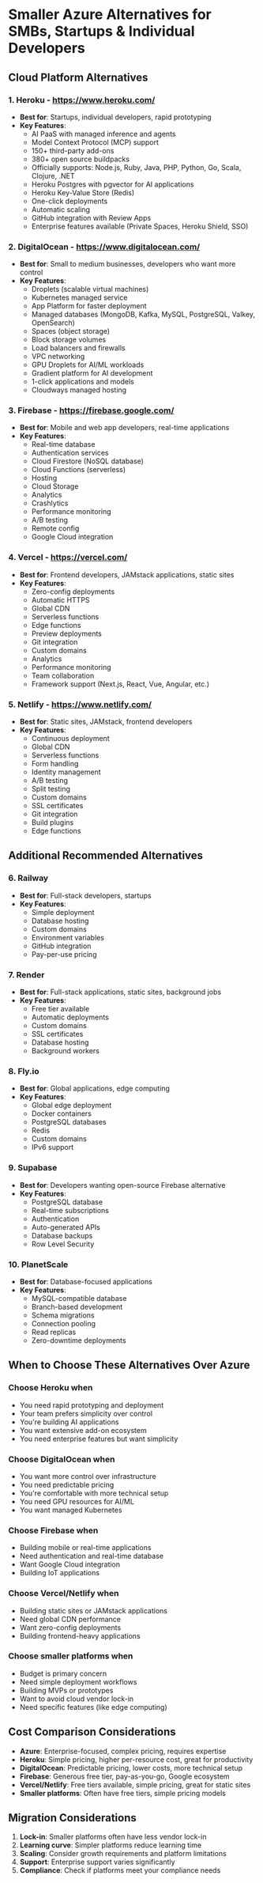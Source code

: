 # Smaller Azure Alternatives for SMBs, Startups & Individual Developers

## Cloud Platform Alternatives

### 1. **Heroku** - <https://www.heroku.com/>

- **Best for**: Startups, individual developers, rapid prototyping
- **Key Features**:
  - AI PaaS with managed inference and agents
  - Model Context Protocol (MCP) support
  - 150+ third-party add-ons
  - 380+ open source buildpacks
  - Officially supports: Node.js, Ruby, Java, PHP, Python, Go, Scala, Clojure, .NET
  - Heroku Postgres with pgvector for AI applications
  - Heroku Key-Value Store (Redis)
  - One-click deployments
  - Automatic scaling
  - GitHub integration with Review Apps
  - Enterprise features available (Private Spaces, Heroku Shield, SSO)

### 2. **DigitalOcean** - <https://www.digitalocean.com/>

- **Best for**: Small to medium businesses, developers who want more control
- **Key Features**:
  - Droplets (scalable virtual machines)
  - Kubernetes managed service
  - App Platform for faster deployment
  - Managed databases (MongoDB, Kafka, MySQL, PostgreSQL, Valkey, OpenSearch)
  - Spaces (object storage)
  - Block storage volumes
  - Load balancers and firewalls
  - VPC networking
  - GPU Droplets for AI/ML workloads
  - Gradient platform for AI development
  - 1-click applications and models
  - Cloudways managed hosting

### 3. **Firebase** - <https://firebase.google.com/>

- **Best for**: Mobile and web app developers, real-time applications
- **Key Features**:
  - Real-time database
  - Authentication services
  - Cloud Firestore (NoSQL database)
  - Cloud Functions (serverless)
  - Hosting
  - Cloud Storage
  - Analytics
  - Crashlytics
  - Performance monitoring
  - A/B testing
  - Remote config
  - Google Cloud integration

### 4. **Vercel** - <https://vercel.com/>

- **Best for**: Frontend developers, JAMstack applications, static sites
- **Key Features**:
  - Zero-config deployments
  - Automatic HTTPS
  - Global CDN
  - Serverless functions
  - Edge functions
  - Preview deployments
  - Git integration
  - Custom domains
  - Analytics
  - Performance monitoring
  - Team collaboration
  - Framework support (Next.js, React, Vue, Angular, etc.)

### 5. **Netlify** - <https://www.netlify.com/>

- **Best for**: Static sites, JAMstack, frontend developers
- **Key Features**:
  - Continuous deployment
  - Global CDN
  - Serverless functions
  - Form handling
  - Identity management
  - A/B testing
  - Split testing
  - Custom domains
  - SSL certificates
  - Git integration
  - Build plugins
  - Edge functions

## Additional Recommended Alternatives

### 6. **Railway**

- **Best for**: Full-stack developers, startups
- **Key Features**:
  - Simple deployment
  - Database hosting
  - Custom domains
  - Environment variables
  - GitHub integration
  - Pay-per-use pricing

### 7. **Render**

- **Best for**: Full-stack applications, static sites, background jobs
- **Key Features**:
  - Free tier available
  - Automatic deployments
  - Custom domains
  - SSL certificates
  - Database hosting
  - Background workers

### 8. **Fly.io**

- **Best for**: Global applications, edge computing
- **Key Features**:
  - Global edge deployment
  - Docker containers
  - PostgreSQL databases
  - Redis
  - Custom domains
  - IPv6 support

### 9. **Supabase**

- **Best for**: Developers wanting open-source Firebase alternative
- **Key Features**:
  - PostgreSQL database
  - Real-time subscriptions
  - Authentication
  - Auto-generated APIs
  - Database backups
  - Row Level Security

### 10. **PlanetScale**

- **Best for**: Database-focused applications
- **Key Features**:
  - MySQL-compatible database
  - Branch-based development
  - Schema migrations
  - Connection pooling
  - Read replicas
  - Zero-downtime deployments

## When to Choose These Alternatives Over Azure

### **Choose Heroku when**

- You need rapid prototyping and deployment
- Your team prefers simplicity over control
- You're building AI applications
- You want extensive add-on ecosystem
- You need enterprise features but want simplicity

### **Choose DigitalOcean when**

- You want more control over infrastructure
- You need predictable pricing
- You're comfortable with more technical setup
- You need GPU resources for AI/ML
- You want managed Kubernetes

### **Choose Firebase when**

- Building mobile or real-time applications
- Need authentication and real-time database
- Want Google Cloud integration
- Building IoT applications

### **Choose Vercel/Netlify when**

- Building static sites or JAMstack applications
- Need global CDN performance
- Want zero-config deployments
- Building frontend-heavy applications

### **Choose smaller platforms when**

- Budget is primary concern
- Need simple deployment workflows
- Building MVPs or prototypes
- Want to avoid cloud vendor lock-in
- Need specific features (like edge computing)

## Cost Comparison Considerations

- **Azure**: Enterprise-focused, complex pricing, requires expertise
- **Heroku**: Simple pricing, higher per-resource cost, great for productivity
- **DigitalOcean**: Predictable pricing, lower costs, more technical setup
- **Firebase**: Generous free tier, pay-as-you-go, Google ecosystem
- **Vercel/Netlify**: Free tiers available, simple pricing, great for static sites
- **Smaller platforms**: Often have free tiers, simple pricing models

## Migration Considerations

1. **Lock-in**: Smaller platforms often have less vendor lock-in
2. **Learning curve**: Simpler platforms reduce learning time
3. **Scaling**: Consider growth requirements and platform limitations
4. **Support**: Enterprise support varies significantly
5. **Compliance**: Check if platforms meet your compliance needs
